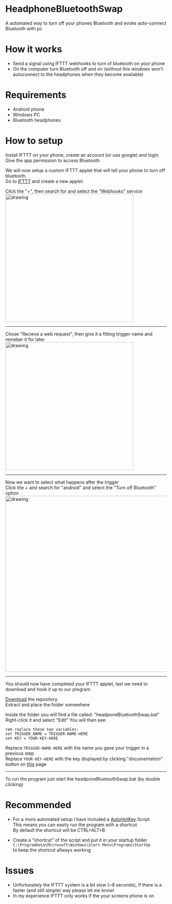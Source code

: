 # HeadphoneBluetoothSwap
A automated way to turn off your phones Bluetooth and evoke auto-connect Bluetooth with pc

# How it works
- Send a signal using IFTTT webhooks to turn of bluetooth on your phone  
- On the computer turn Bluetooth off and on (without this windows won't autoconnect to the headphones when they become available)


# Requirements
 
 - Android phone
 - Windows PC
 - Bluetooth headphones

# How to setup


Install IFTTT on your phone, create an account (or use google) and login  
Give the app permission to access Bluetooth

We will now setup a custom IFTTT applet that will tell your phone to turn off bluetooth.  
Go to [IFTTT](https://ifttt.com/create) and create a new applet.


Click the "+", then search for and select the "Webhooks" service  
<img src="https://i.imgur.com/QqeDpBx.png" alt="drawing" width="400"/>

___________________________________



Chose "Recieve a web request", then give it a fitting trigger name and remeber it for later
<img src="https://i.imgur.com/IrsL1Qq.png" alt="drawing" width="400"/>

___________________________________


Now we want to select what happens after the trigger  
Click the + and search for "android" and select the "Turn off Bluetooth" option
<img src="https://i.imgur.com/PrUTGcB.png" alt="drawing" width="550"/>
___________________________________

You should now have completed your IFTTT applet, last we need to download and hook it up to our program  


[Download](https://drive.google.com/uc?export=download&id=1YBun-iPZA-wCy_Xr86BHUriPWVuWVae9) the repository.  
Extract and place the folder somewhere  

Inside the folder you will find a file called: "headponeBluetoothSwap.bat"
Right-click it and select "Edit"
You will then see:

```batch
rem replace these two variables:
set TRIGGER_NAME = TRIGGER-NAME-HERE
set KEY = YOUR-KEY-HERE
```

Replace `TRIGGER-NAME-HERE` with the name you gave your trigger in a previous step  
Replace `YOUR-KEY-HERE` with the key displayed by clicking "documentation" button on [this](https://ifttt.com/maker_webhooks) page

___________________________________

To run the program just start the headponeBluetoothSwap.bat (by double clicking)  

# Recommended
- For a more automated setup i have included a [AutoHotKey](https://www.autohotkey.com/) Script  
This means you can easily run the program with a shortcut  
By default the shortcut will be CTRL+ALT+B

- Create a "shortcut" of the script and put it in your startup folder  
`C:\ProgramData\Microsoft\Windows\Start Menu\Programs\StartUp`  
to keep the shortcut allways working 

# Issues
- Unfortunately the IFTTT system is a bit slow (~8 seconds), if there is a faster (and still simple) way please let me know!
- In my experience IFTTT only works if the your screens phone is on
